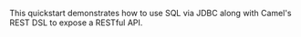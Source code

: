 This quickstart demonstrates how to use SQL via JDBC along with Camel's REST DSL to expose a RESTful API.